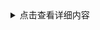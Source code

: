 <details>
<summary>点击查看详细内容</summary>
 <p>测试测试测试测测试测试测测试测试测测试测试测</p>
 <p>测试测试测试测测试测试测测试测试测测试测试测</p>
 <p>测试测试测试测测试测试测测试测试测测试测试测</p>
 <p>测试测试测试测测试测试测测试测试测测试测试测</p>
 <p>测试测试测试测测试测试测测试测试测测试测试测</p>
 <p>测试测试测试测测试测试测测试测试测测试测试测</p>
 <p>测试测试测试测测试测试测测试测试测测试测试测</p>
 <p>测试测试测试测测试测试测测试测试测测试测试测</p>
 <p>测试测试测试测测试测试测测试测试测测试测试测</p>
 <p>测试测试测试测测试测试测测试测试测测试测试测</p>
 <p>测试测试测试测测试测试测测试测试测测试测试测</p>
 <p>测试测试测试测测试测试测测试测试测测试测试测</p>
 <p>测试测试测试测测试测试测测试测试测测试测试测</p>
</details>
